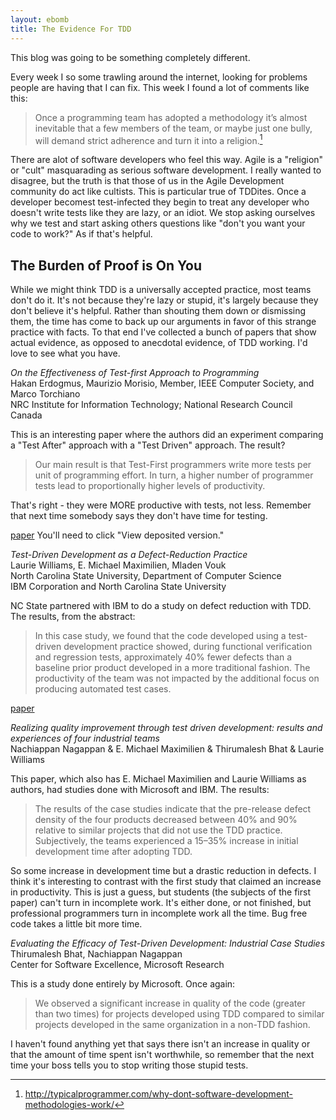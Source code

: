 ```yaml
---
layout: ebomb
title: The Evidence For TDD
---
```


This blog was going to be something completely different.

Every week I so some trawling around the internet, looking for problems people are having that I can fix. This week I found a lot of comments like this:

>Once a programming team has adopted a methodology it’s almost inevitable that a few members of the team, or maybe just one bully, will demand strict adherence and turn it into a religion.[^1]

There are alot of software developers who feel this way. Agile is a "religion" or "cult" masquarading as serious software development. I really wanted to disagree, but the truth is that those of us in the Agile Development community do act like cultists. This is particular true of TDDites. Once a developer becomest test-infected they begin to treat any developer who doesn't write tests like they are lazy, or an idiot. We stop asking ourselves why we test and start asking others questions like "don't you want your code to work?" As if that's helpful.

## The Burden of Proof is On You

While we might think TDD is a universally accepted practice, most teams don't do it. It's not because they're lazy or stupid, it's largely because they don't believe it's helpful. Rather than shouting them down or dismissing them, the time has come to back up our arguments in favor of this strange practice with facts. To that end I've collected a bunch of papers that show actual evidence, as opposed to anecdotal evidence, of TDD working. I'd love to see what you have.

_On the Effectiveness of Test-first Approach to Programming_<br/>
Hakan Erdogmus, Maurizio Morisio, Member, IEEE Computer Society, and Marco Torchiano<br/>
NRC Institute for Information Technology; National Research Council Canada

This is an interesting paper where the authors did an experiment comparing a "Test After" approach with a "Test Driven" approach. The result?

> Our main result is that Test-First programmers write more tests per unit of programming effort. In turn, a higher number of programmer tests lead to proportionally higher levels of productivity.

That's right - they were MORE productive with tests, not less. Remember that next time somebody says they don't have time for testing.

[paper](http://nparc.cisti-icist.nrc-cnrc.gc.ca/npsi/ctrl?action=shwart&index=an&req=5763742&lang=en)
You'll need to click "View deposited version."

_Test-Driven Development as a Defect-Reduction Practice_<br/>
Laurie Williams, E. Michael Maximilien, Mladen Vouk<br/>
North Carolina State University, Department of Computer Science<br/>
IBM Corporation and North Carolina State University<br/>

NC State partnered with IBM to do a study on defect reduction with TDD. The results, from the abstract:

>In this case study, we found that the code developed using a test-driven development practice showed, during functional verification and regression tests, approximately 40% fewer defects than a baseline prior product developed in a more traditional fashion.  The productivity of the team was not impacted by the additional focus on producing automated test cases.

[paper](http://collaboration.csc.ncsu.edu/laurie/Papers/williamsltestDrivenDevelopment.pdf)

_Realizing quality improvement through test driven development: results and experiences of four industrial teams_<br/>
Nachiappan Nagappan & E. Michael Maximilien & Thirumalesh Bhat & Laurie Williams<br/>

This paper, which also has E. Michael Maximilien and Laurie Williams as authors, had studies done with Microsoft and IBM. The results:

>The results of the case studies indicate that the pre-release defect density of the four products decreased between 40% and 90% relative to similar projects that did not use the TDD practice. Subjectively, the teams experienced a 15–35% increase in initial development time after adopting TDD.

So some increase in development time but a drastic reduction in defects. I think it's interesting to contrast with the first study that claimed an increase in productivity. This is just a guess, but students (the subjects of the first paper) can't turn in incomplete work. It's either done, or not finished, but professional programmers turn in incomplete work all the time. Bug free code takes a little bit more time.

_Evaluating the Efficacy of Test-Driven Development: Industrial Case Studies_<br/>
Thirumalesh Bhat, Nachiappan Nagappan<br/>
Center for Software Excellence, Microsoft Research

This is a study done entirely by Microsoft. Once again:

>We observed a significant increase in quality of the code (greater than two times) for projects developed using TDD compared to similar projects developed in the same organization in a non-TDD fashion.

I haven't found anything yet that says there isn't an increase in quality or that the amount of time spent isn't worthwhile, so remember that the next time your boss tells you to stop writing those stupid tests.

[^1]: http://typicalprogrammer.com/why-dont-software-development-methodologies-work/
